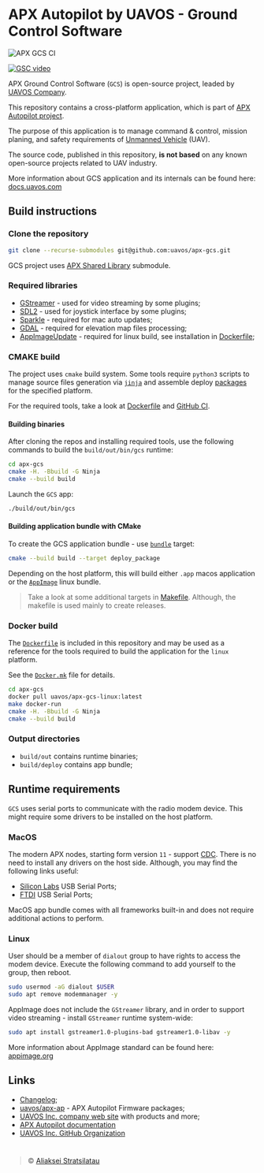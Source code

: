 # APX Autopilot by UAVOS - Ground Control Software

![APX GCS CI](https://github.com/uavos/apx-gcs/workflows/APX%20GCS%20CI/badge.svg)

[![GSC video](http://img.youtube.com/vi/CSPNkGZuP8M/0.jpg)](https://youtu.be/CSPNkGZuP8M)

APX Ground Control Software (`GCS`) is open-source project, leaded by [UAVOS Company](http://uavos.com).

This repository contains a cross-platform application, which is part of [APX Autopilot project](http://docs.uavos.com).

The purpose of this application is to manage command & control, mission planing, and safety requirements of [Unmanned Vehicle](https://en.wikipedia.org/wiki/UAV) (UAV).

The source code, published in this repository, **is not based** on any known open-source projects related to UAV industry.

More information about GCS application and its internals can be found here: [docs.uavos.com](http://docs.uavos.com)

## Build instructions

### Clone the repository

```bash
git clone --recurse-submodules git@github.com:uavos/apx-gcs.git
```

GCS project uses [APX Shared Library](https://github.com/uavos/apx-lib) submodule.

### Required libraries

- [GStreamer](https://gstreamer.freedesktop.org) - used for video streaming by some plugins;
- [SDL2](https://www.libsdl.org) - used for joystick interface by some plugins;
- [Sparkle](https://sparkle-project.org/) - required for mac auto updates;
- [GDAL](https://gdal.org) - required for elevation map files processing;
- [AppImageUpdate](https://github.com/AppImage/AppImageUpdate) - required for linux build, see installation in [Dockerfile](https://github.com/uavos/apx-gcs/blob/main/Dockerfile);

### CMAKE build

The project uses `cmake` build system. Some tools require `python3` scripts to manage source files generation via [`jinja`](https://jinja.palletsprojects.com) and assemble deploy [packages](https://github.com/uavos/apx-gcs/blob/main/cmake/apx_gcs_deploy.cmake) for the specified platform.

For the required tools, take a look at [Dockerfile](https://github.com/uavos/apx-gcs/blob/main/Dockerfile) and [GitHub CI](https://github.com/uavos/apx-gcs/blob/main/.github/workflows/apx-gcs-release.yml).

#### Building binaries

After cloning the repos and installing required tools, use the following commands to build the `build/out/bin/gcs` runtime:

```bash
cd apx-gcs
cmake -H. -Bbuild -G Ninja
cmake --build build
```

Launch the `GCS` app:

```bash
./build/out/bin/gcs
```

#### Building application bundle with CMake

To create the GCS application bundle - use [`bundle`](https://github.com/uavos/apx-gcs/blob/main/cmake/apx_gcs_deploy.cmake) target:

```bash
cmake --build build --target deploy_package
```

Depending on the host platform, this will build either `.app` macos application or the [`AppImage`](https://appimage.org) linux bundle.

>Take a look at some additional targets in [Makefile](https://github.com/uavos/apx-gcs/blob/main/Makefile). Although, the makefile is used mainly to create releases.

### Docker build

The [`Dockerfile`](https://github.com/uavos/apx-gcs/blob/main/Dockerfile) is included in this repository and may be used as a reference for the tools required to build the application for the `linux` platform.

See the [`Docker.mk`](https://github.com/uavos/apx-gcs/blob/main/Docker.mk) file for details.

```bash
cd apx-gcs
docker pull uavos/apx-gcs-linux:latest
make docker-run
cmake -H. -Bbuild -G Ninja
cmake --build build
```

### Output directories

- `build/out` contains runtime binaries;
- `build/deploy` contains app bundle;

## Runtime requirements

`GCS` uses serial ports to communicate with the radio modem device. This might require some drivers to be installed on the host platform.

### MacOS

The modern APX nodes, starting form version `11` - support [CDC](https://en.wikipedia.org/wiki/USB_communications_device_class). There is no need to install any drivers on the host side. Although, you may find the following links useful:

- [Silicon Labs](https://www.silabs.com/products/development-tools/software/usb-to-uart-bridge-vcp-drivers) USB Serial Ports;
- [FTDI](https://www.ftdichip.com/Drivers/VCP.htm) USB Serial Ports;

MacOS app bundle comes with all frameworks built-in and does not require additional actions to perform.

### Linux

User should be a member of `dialout` group to have rights to access the modem device. Execute the following command to add yourself to the group, then reboot.

```bash
sudo usermod -aG dialout $USER
sudo apt remove modemmanager -y
```

AppImage does not include the `GStreamer` library, and in order to support video streaming - install `GStreamer` runtime system-wide:

```bash
sudo apt install gstreamer1.0-plugins-bad gstreamer1.0-libav -y
```

More information about AppImage standard can be found here: [appimage.org](https://appimage.org)

## Links

- [Changelog](https://uavos.github.io/apx-gcs/CHANGELOG.html);
- [uavos/apx-ap](https://github.com/uavos/apx-ap) - APX Autopilot Firmware packages;
- [UAVOS Inc. company web site](http://uavos.com) with products and more;
- [APX Autopilot documentation](http://docs.uavos.com)
- [UAVOS Inc. GitHub Organization](https://github.com/uavos)

# 

>&copy; [Aliaksei Stratsilatau](https://github.com/uavinda)
